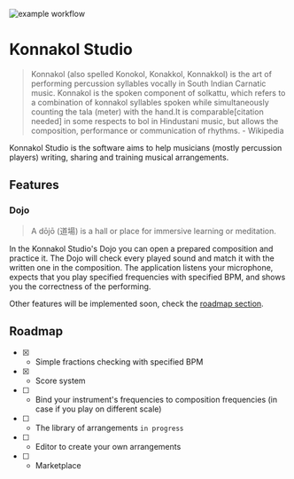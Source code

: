 ![example workflow](https://github.com/agmitron/handpanistan/actions/workflows/hello.yml/badge.svg)

# Konnakol Studio

> Konnakol (also spelled Konokol, Konakkol, Konnakkol) is the art of performing percussion syllables vocally in South Indian Carnatic music. Konnakol is the spoken component of solkattu, which refers to a combination of konnakol syllables spoken while simultaneously counting the tala (meter) with the hand.It is comparable[citation needed] in some respects to bol in Hindustani music, but allows the composition, performance or communication of rhythms. - Wikipedia

Konnakol Studio is the software aims to help musicians (mostly percussion players) writing, sharing and training musical arrangements.

## Features

### Dojo

> A dōjō (道場) is a hall or place for immersive learning or meditation.

In the Konnakol Studio's Dojo you can open a prepared composition and practice it. The Dojo will check every played sound and match it with the written one in the composition. The application listens your microphone, expects that you play specified frequencies with specified BPM, and shows you the correctness of the performing.

Other features will be implemented soon, check the [roadmap section](#roadmap).

## Roadmap

- [x] - Simple fractions checking with specified BPM
- [x] - Score system
- [ ] - Bind your instrument's frequencies to composition frequencies (in case if you play on different scale)
- [ ] - The library of arrangements `in progress`
- [ ] - Editor to create your own arrangements
- [ ] - Marketplace 

